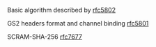 Basic algorithm described by [rfc5802](https://tools.ietf.org/html/rfc5802)

GS2 headers format and channel binding [rfc5801](https://tools.ietf.org/html/rfc5801)

SCRAM-SHA-256 [rfc7677](https://tools.ietf.org/html/rfc7677)
